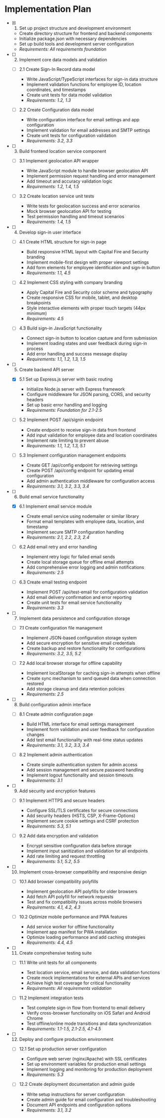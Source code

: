 # Implementation Plan

- [x] 1. Set up project structure and development environment
  - Create directory structure for frontend and backend components
  - Initialize package.json with necessary dependencies
  - Set up build tools and development server configuration
  - _Requirements: All requirements foundation_

- [ ] 2. Implement core data models and validation
  - [ ] 2.1 Create Sign-In Record data model
    - Write JavaScript/TypeScript interfaces for sign-in data structure
    - Implement validation functions for employee ID, location coordinates, and timestamps
    - Create unit tests for data model validation
    - _Requirements: 1.2, 1.3_
  
  - [ ] 2.2 Create Configuration data model
    - Write configuration interface for email settings and app configuration
    - Implement validation for email addresses and SMTP settings
    - Create unit tests for configuration validation
    - _Requirements: 3.2, 3.3_

- [ ] 3. Build frontend location service component
  - [ ] 3.1 Implement geolocation API wrapper
    - Write JavaScript module to handle browser geolocation API
    - Implement permission request handling and error management
    - Add timeout and accuracy validation logic
    - _Requirements: 1.2, 1.4, 1.5_
  
  - [ ] 3.2 Create location service unit tests
    - Write tests for geolocation success and error scenarios
    - Mock browser geolocation API for testing
    - Test permission handling and timeout scenarios
    - _Requirements: 1.4, 1.5_

- [ ] 4. Develop sign-in user interface
  - [ ] 4.1 Create HTML structure for sign-in page
    - Build responsive HTML layout with Capital Fire and Security branding
    - Implement mobile-first design with proper viewport settings
    - Add form elements for employee identification and sign-in button
    - _Requirements: 1.1, 4.5_
  
  - [ ] 4.2 Implement CSS styling with company branding
    - Apply Capital Fire and Security color scheme and typography
    - Create responsive CSS for mobile, tablet, and desktop breakpoints
    - Style interactive elements with proper touch targets (44px minimum)
    - _Requirements: 4.5_
  
  - [ ] 4.3 Build sign-in JavaScript functionality
    - Connect sign-in button to location capture and form submission
    - Implement loading states and user feedback during sign-in process
    - Add error handling and success message display
    - _Requirements: 1.1, 1.2, 1.3, 1.5_

- [ ] 5. Create backend API server
  - [x] 5.1 Set up Express.js server with basic routing
    - Initialize Node.js server with Express framework
    - Configure middleware for JSON parsing, CORS, and security headers
    - Set up basic error handling and logging
    - _Requirements: Foundation for 2.1-2.5_
  
  - [ ] 5.2 Implement POST /api/signin endpoint
    - Create endpoint to receive sign-in data from frontend
    - Add input validation for employee data and location coordinates
    - Implement rate limiting to prevent abuse
    - _Requirements: 1.1, 1.2, 1.3, 5.1_
  
  - [ ] 5.3 Implement configuration management endpoints
    - Create GET /api/config endpoint for retrieving settings
    - Create POST /api/config endpoint for updating email configuration
    - Add admin authentication middleware for configuration access
    - _Requirements: 3.1, 3.2, 3.3, 3.4_

- [ ] 6. Build email service functionality
  - [x] 6.1 Implement email service module
    - Create email service using nodemailer or similar library
    - Format email templates with employee data, location, and timestamp
    - Implement secure SMTP configuration handling
    - _Requirements: 2.1, 2.2, 2.3, 2.4_
  
  - [ ] 6.2 Add email retry and error handling
    - Implement retry logic for failed email sends
    - Create local storage queue for offline email attempts
    - Add comprehensive error logging and admin notifications
    - _Requirements: 2.5_
  
  - [ ] 6.3 Create email testing endpoint
    - Implement POST /api/test-email for configuration validation
    - Add email delivery confirmation and error reporting
    - Create unit tests for email service functionality
    - _Requirements: 3.3_

- [ ] 7. Implement data persistence and configuration storage
  - [ ] 7.1 Create configuration file management
    - Implement JSON-based configuration storage system
    - Add secure encryption for sensitive email credentials
    - Create backup and restore functionality for configurations
    - _Requirements: 3.2, 3.5, 5.2_
  
  - [ ] 7.2 Add local browser storage for offline capability
    - Implement localStorage for caching sign-in attempts when offline
    - Create sync mechanism to send queued data when connection restored
    - Add storage cleanup and data retention policies
    - _Requirements: 2.5_

- [ ] 8. Build configuration admin interface
  - [ ] 8.1 Create admin configuration page
    - Build HTML interface for email settings management
    - Implement form validation and user feedback for configuration changes
    - Add test email functionality with real-time status updates
    - _Requirements: 3.1, 3.2, 3.3, 3.4_
  
  - [ ] 8.2 Implement admin authentication
    - Create simple authentication system for admin access
    - Add session management and secure password handling
    - Implement logout functionality and session timeouts
    - _Requirements: 3.1_

- [ ] 9. Add security and encryption features
  - [ ] 9.1 Implement HTTPS and secure headers
    - Configure SSL/TLS certificates for secure connections
    - Add security headers (HSTS, CSP, X-Frame-Options)
    - Implement secure cookie settings and CSRF protection
    - _Requirements: 5.3, 5.1_
  
  - [ ] 9.2 Add data encryption and validation
    - Encrypt sensitive configuration data before storage
    - Implement input sanitization and validation for all endpoints
    - Add rate limiting and request throttling
    - _Requirements: 5.1, 5.2, 5.5_

- [ ] 10. Implement cross-browser compatibility and responsive design
  - [ ] 10.1 Add browser compatibility polyfills
    - Implement geolocation API polyfills for older browsers
    - Add fetch API polyfill for network requests
    - Test and fix compatibility issues across mobile browsers
    - _Requirements: 4.1, 4.2, 4.3_
  
  - [ ] 10.2 Optimize mobile performance and PWA features
    - Add service worker for offline functionality
    - Implement app manifest for PWA installation
    - Optimize loading performance and add caching strategies
    - _Requirements: 4.4, 4.5_

- [ ] 11. Create comprehensive testing suite
  - [ ] 11.1 Write unit tests for all components
    - Test location service, email service, and data validation functions
    - Create mock implementations for external APIs and services
    - Achieve high test coverage for critical functionality
    - _Requirements: All requirements validation_
  
  - [ ] 11.2 Implement integration tests
    - Test complete sign-in flow from frontend to email delivery
    - Verify cross-browser functionality on iOS Safari and Android Chrome
    - Test offline/online mode transitions and data synchronization
    - _Requirements: 1.1-1.5, 2.1-2.5, 4.1-4.5_

- [ ] 12. Deploy and configure production environment
  - [ ] 12.1 Set up production server configuration
    - Configure web server (nginx/Apache) with SSL certificates
    - Set up environment variables for production email settings
    - Implement logging and monitoring for production deployment
    - _Requirements: 5.3_
  
  - [ ] 12.2 Create deployment documentation and admin guide
    - Write setup instructions for server configuration
    - Create admin guide for email configuration and troubleshooting
    - Document API endpoints and configuration options
    - _Requirements: 3.1, 3.2_